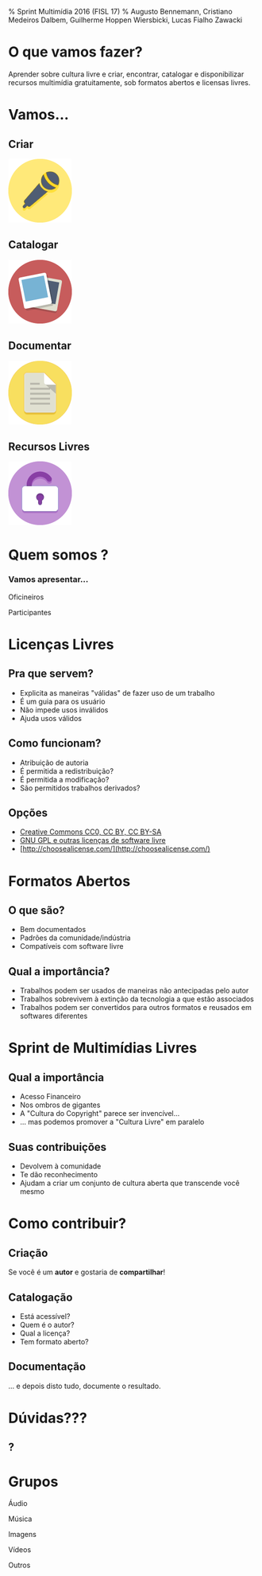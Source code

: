 % Sprint Multimídia 2016 (FISL 17)
% Augusto Bennemann, Cristiano Medeiros Dalbem, Guilherme Hoppen Wiersbicki, Lucas Fialho Zawacki

O que vamos fazer?
=

Aprender sobre cultura livre e criar, encontrar, catalogar e disponibilizar recursos multimídia gratuitamente, sob formatos abertos e licensas livres.

# Vamos...

## Criar

![](assets/microphone.png)

## Catalogar

![](assets/sort.png)

## Documentar

![](assets/document.png)

## Recursos Livres

![](assets/unlocked.png)

Quem somos ?
=

### Vamos apresentar...

Oficineiros

Participantes

Licenças Livres
=

## Pra que servem?

 * Explicita as maneiras "válidas" de fazer uso de um trabalho
 * É um guia para os usuário
 * Não impede usos inválidos
 * Ajuda usos válidos

## Como funcionam?

 * Atribuição de autoria
 * É permitida a redistribuição?
 * É permitida a modificação?
 * São permitidos trabalhos derivados?

## Opções

  * [Creative Commons CC0, CC BY, CC BY-SA](https://creativecommons.org/choose)
  * [GNU GPL e outras licenças de software livre](https://www.gnu.org/licenses/license-list.html)
  * [http://choosealicense.com/](http://choosealicense.com/)

Formatos Abertos
=

## O que são?

 * Bem documentados
 * Padrões da comunidade/indústria
 * Compatíveis com software livre

## Qual a importância?

 * Trabalhos podem ser usados de maneiras não antecipadas pelo autor
 * Trabalhos sobrevivem à extinção da tecnologia a que estão associados
 * Trabalhos podem ser convertidos para outros formatos e reusados em softwares diferentes

Sprint de Multimídias Livres
=

## Qual a importância

 * Acesso Financeiro
 * Nos ombros de gigantes
 * A "Cultura do Copyright" parece ser invencível...
 * ... mas podemos promover a "Cultura Livre" em paralelo

## Suas contribuições

 * Devolvem à comunidade
 * Te dão reconhecimento
 * Ajudam a criar um conjunto de cultura aberta que transcende você mesmo

Como contribuir?
=

## Criação

Se você é um **autor** e gostaria de **compartilhar**!

## Catalogação

 * Está acessível?
 * Quem é o autor?
 * Qual a licença?
 * Tem formato aberto?

## Documentação

... e depois disto tudo, documente o resultado.

Dúvidas???
=

## ?

Grupos
=

Áudio

Música

Imagens

Vídeos

Outros